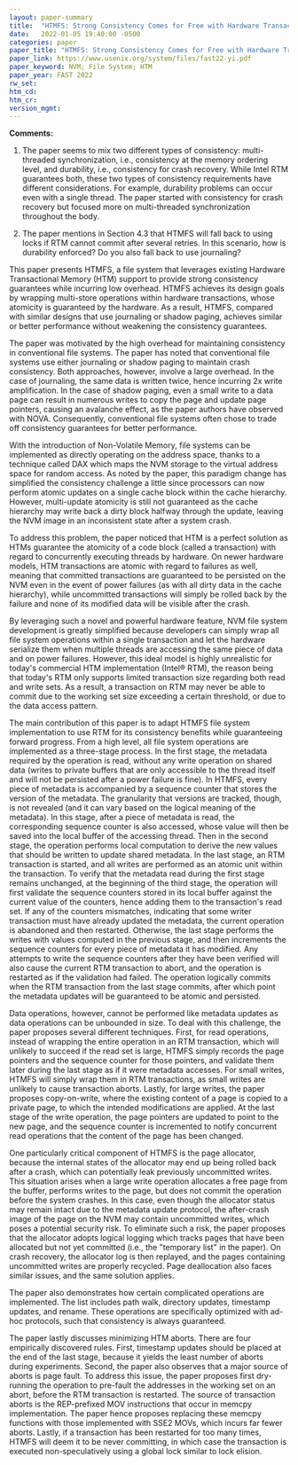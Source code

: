 ```yaml
---
layout: paper-summary
title:  "HTMFS: Strong Consistency Comes for Free with Hardware Transactional Memory in Persistent Memory File Systems"
date:   2022-01-05 19:40:00 -0500
categories: paper
paper_title: "HTMFS: Strong Consistency Comes for Free with Hardware Transactional Memory in Persistent Memory File Systems"
paper_link: https://www.usenix.org/system/files/fast22-yi.pdf
paper_keyword: NVM; File System; HTM
paper_year: FAST 2022
rw_set:
htm_cd:
htm_cr:
version_mgmt:
---
```


**Comments:**

1. The paper seems to mix two different types of consistency: multi-threaded synchronization, i.e., consistency
at the memory ordering level, and durability, i.e., consistency for crash recovery. While Intel RTM guarantees both,
these two types of consistency requirements have different considerations. For example, durability problems can
occur even with a single thread. The paper started with consistency for crash recovery but focused more on
multi-threaded synchronization throughout the body.

2. The paper mentions in Section 4.3 that HTMFS will fall back to using locks if RTM cannot commit after several 
retries. In this scenario, how is durability enforced? Do you also fall back to use journaling?

This paper presents HTMFS, a file system that leverages existing Hardware Transactional Memory (HTM) support to
provide strong consistency guarantees while incurring low overhead. HTMFS achieves its design goals by wrapping 
multi-store operations within hardware transactions, whose atomicity is guaranteed by the hardware. As a result,
HTMFS, compared with similar designs that use journaling or shadow paging, achieves similar or better performance 
without weakening the consistency guarantees.

The paper was motivated by the high overhead for maintaining consistency in conventional file systems. The paper 
has noted that conventional file systems use either journaling or shadow paging to maintain crash consistency. 
Both approaches, however, involve a large overhead.
In the case of journaling, the same data is written twice, hence incurring 2x write amplification. 
In the case of shadow paging, even a small write to a data page can result in numerous writes to copy the page 
and update page pointers, causing an avalanche effect, as the paper authors have observed with NOVA.
Consequently, conventional file systems often chose to trade off consistency guarantees for better performance.

With the introduction of Non-Volatile Memory, file systems can be implemented as directly operating on the address 
space, thanks to a technique called DAX which maps the NVM storage to the virtual address space for random access.
As noted by the paper, this paradigm change has simplified the consistency challenge a little since processors can 
now perform atomic updates on a single cache block within the cache hierarchy. However, multi-update atomicity is 
still not guaranteed as the cache hierarchy may write back a dirty block halfway through the update, leaving the 
NVM image in an inconsistent state after a system crash. 

To address this problem, the paper noticed that HTM is a perfect solution as HTMs guarantee the atomicity of a 
code block (called a transaction) with regard to concurrently executing threads by hardware. On newer hardware 
models, HTM transactions are atomic with regard to failures as well, meaning that committed transactions are 
guaranteed to be persisted on the NVM even in the event of power failures (as with all dirty data in the 
cache hierarchy), while uncommitted transactions will simply be rolled back by the failure and none of its modified
data will be visible after the crash.

By leveraging such a novel and powerful hardware feature, NVM file system development is greatly simplified because 
developers can simply wrap all file system operations within a single transaction and let the hardware serialize 
them when multiple threads are accessing the same piece of data and on power failures. 
However, this ideal model is highly unrealistic for today's commercial HTM implementation (Intel® RTM),
the reason being that today's RTM only supports limited transaction size regarding both read and write sets.
As a result, a transaction on RTM may never be able to commit due to the working set size exceeding a certain 
threshold, or due to the data access pattern.

The main contribution of this paper is to adapt HTMFS file system implementation to use RTM for its consistency
benefits while guaranteeing forward progress. From a high level, all file system operations are implemented as 
a three-stage process. In the first stage, the metadata required by the operation is read, without any write operation
on shared data (writes to private buffers that are only accessible to the thread itself and will not be persisted
after a power failure is fine). In HTMFS, every piece of metadata is accompanied by a sequence counter 
that stores the version of the metadata. The granularity that versions are tracked, though, is not revealed 
(and it can vary based on the logical meaning of the metadata).
In this stage, after a piece of metadata is read, the corresponding sequence counter is also accessed, whose value
will then be saved into the local buffer of the accessing thread.
Then in the second stage, the operation performs local computation to derive the new values that should be written 
to update shared metadata. 
In the last stage, an RTM transaction is started, and all writes are performed as an atomic unit within the transaction.
To verify that the metadata read during the first stage remains unchanged, at the beginning of the third stage, 
the operation will first validate the sequence counters stored in its local buffer against the current value of 
the counters, hence adding them to the transaction's read set. If any of the counters mismatches, indicating that 
some writer transaction must have already updated the metadata, the current operation is abandoned and then restarted.
Otherwise, the last stage performs the writes with values computed in the previous stage, and then increments 
the sequence counters for every piece of metadata it has modified. 
Any attempts to write the sequence counters after they have been verified will also cause the current RTM transaction
to abort, and the operation is restarted as if the validation had failed.
The operation logically commits when the RTM transaction from the last stage commits, after which point the metadata 
updates will be guaranteed to be atomic and persisted.

Data operations, however, cannot be performed like metadata updates as data operations can be unbounded in size. 
To deal with this challenge, the paper proposes several different techniques.
First, for read operations, instead of wrapping the entire operation in an RTM transaction, which will unlikely
to succeed if the read set is large, HTMFS simply records the page pointers and the sequence counter for those 
pointers, and validate them later during the last stage as if it were metadata accesses.
For small writes, HTMFS will simply wrap them in RTM transactions, as small writes are unlikely to cause 
transaction aborts. 
Lastly, for large writes, the paper proposes copy-on-write, where the existing content of a page is copied to a 
private page, to which the intended modifications are applied. At the last stage of the write operation, the 
page pointers are updated to point to the new page, and the sequence counter is incremented to notify concurrent 
read operations that the content of the page has been changed.

One particularly critical component of HTMFS is the page allocator, because the internal states of the 
allocator may end up being rolled back after a crash, which can potentially leak previously uncommitted writes. 
This situation arises when a large write operation allocates a free page from the buffer, performs writes to
the page, but does not commit the operation before the system crashes. In this case, even though the allocator
status may remain intact due to the metadata update protocol, the after-crash image of the page on the NVM may contain 
uncommitted writes, which poses a potential security risk. 
To eliminate such a risk, the paper proposes that the allocator adopts logical logging which tracks pages that have
been allocated but not yet committed (i.e., the "temporary list" in the paper). On crash recovery, the allocator log 
is then replayed, and the pages containing uncommitted writes are properly recycled. 
Page deallocation also faces similar issues, and the same solution applies.

The paper also demonstrates how certain complicated operations are implemented. The list includes path walk,
directory updates, timestamp updates, and rename. These operations are specifically optimized with ad-hoc 
protocols, such that consistency is always guaranteed.

The paper lastly discusses minimizing HTM aborts. There are four empirically discovered rules. First, timestamp
updates should be placed at the end of the last stage, because it yields the least number of aborts during experiments.
Second, the paper also observes that a major source of aborts is page fault. To address this issue, the paper proposes
first dry-running the operation to pre-fault the addresses in the working set on an abort, before the RTM transaction 
is restarted.
The source of transaction aborts is the REP-prefixed MOV instructions that occur in memcpy implementation. 
The paper hence proposes replacing these memcpy functions with those implemented with SSE2 MOVs, which incurs 
far fewer aborts.
Lastly, if a transaction has been restarted for too many times, HTMFS will deem it to be never committing, in which 
case the transaction is executed non-speculatively using a global lock similar to lock elision. 
